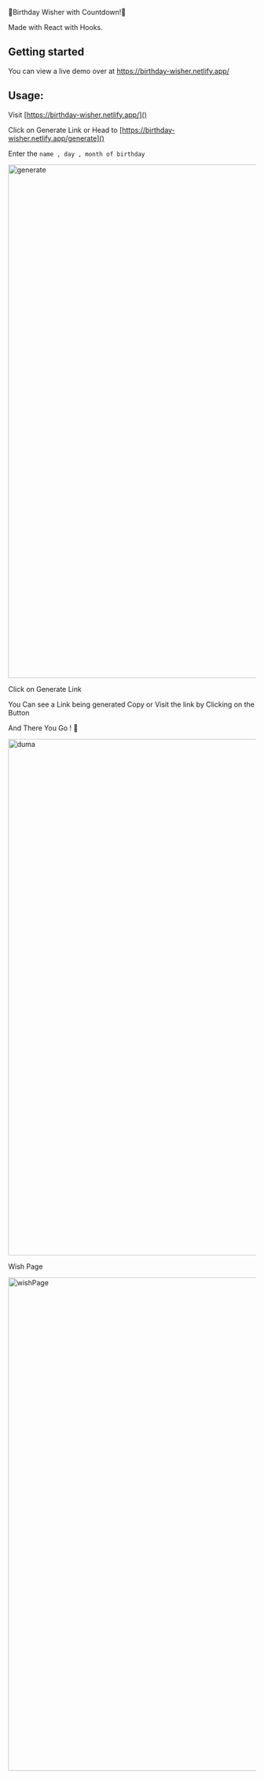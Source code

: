  🎉Birthday Wisher with Countdown!🎉

Made with React with Hooks.

## Getting started

You can view a live demo over at https://birthday-wisher.netlify.app/





## Usage:

Visit [https://birthday-wisher.netlify.app/]()

Click on Generate Link
or Head to [https://birthday-wisher.netlify.app/generate]()

Enter the `name , day , month of birthday`

<img width="1045" alt="generate" src="https://github.com/iamghossh/Birthday-Wisher/assets/156962917/be982512-045c-4814-bcab-e6462e51df22">


Click on Generate Link

You Can see a Link being generated Copy or Visit the link by Clicking on the Button

And There You Go ! 🎉

<img width="1051" alt="duma" src="https://github.com/iamghossh/Birthday-Wisher/assets/156962917/a9b63fdd-d5a4-4602-bb66-1441956df197">

Wish Page 

<img width="1004" alt="wishPage" src="https://github.com/iamghossh/Birthday-Wisher/assets/156962917/ca170179-6aba-4905-b839-917d3a190b37">

